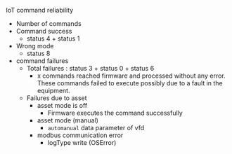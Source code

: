 
IoT command reliability 
- Number of commands
- Command success 
	- status 4 + status 1
- Wrong mode
	- status 8
- command failures
	- Total failures : status 3 + status 0 + status 6 
		- x commands reached firmware and processed without any error. These commands failed to execute possibly due to a fault in the equipment. 
	- Failures due to asset
		- asset mode is off
			- Firmware executes the command successfully 
		- asset mode (manual)
			- `automanual` data parameter of vfd
		- modbus communication error
			- logType write (OSError)
<!--stackedit_data:
eyJoaXN0b3J5IjpbLTEwMTE2NDI0NDhdfQ==
-->